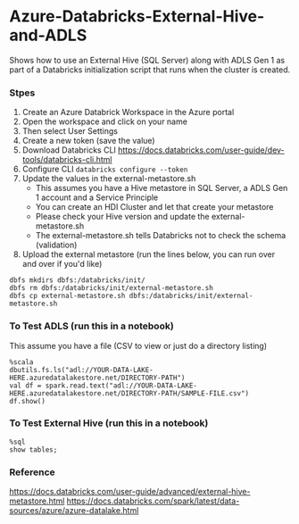 # Azure-Databricks-External-Hive-and-ADLS
Shows how to use an External Hive (SQL Server) along with ADLS Gen 1 as part of a Databricks initialization script that runs when the cluster is created.

### Stpes
1. Create an Azure Databrick Workspace in the Azure portal
2. Open the workspace and click on your name
3. Then select User Settings
4. Create a new token (save the value)
5. Download Databricks CLI https://docs.databricks.com/user-guide/dev-tools/databricks-cli.html
6. Configure CLI ```databricks configure --token```
7. Update the values in the external-metastore.sh
    * This assumes you have a Hive metastore in SQL Server, a ADLS Gen 1 account and a Service Principle
    * You can create an HDI Cluster and let that create your metastore
    * Please check your Hive version and update the external-metastore.sh
    * The external-metastore.sh tells Databricks not to check the schema (validation)
8. Upload the external metastore (run the lines below, you can run over and over if you'd like)

```
dbfs mkdirs dbfs:/databricks/init/
dbfs rm dbfs:/databricks/init/external-metastore.sh
dbfs cp external-metastore.sh dbfs:/databricks/init/external-metastore.sh
```


### To Test ADLS (run this in a notebook)
This assume you have a file (CSV to view or just do a directory listing)
```
%scala
dbutils.fs.ls("adl://YOUR-DATA-LAKE-HERE.azuredatalakestore.net/DIRECTORY-PATH")
val df = spark.read.text("adl://YOUR-DATA-LAKE-HERE.azuredatalakestore.net/DIRECTORY-PATH/SAMPLE-FILE.csv")
df.show()
```

### To Test External Hive (run this in a notebook)
```
%sql
show tables;
```


### Reference
https://docs.databricks.com/user-guide/advanced/external-hive-metastore.html
https://docs.databricks.com/spark/latest/data-sources/azure/azure-datalake.html
